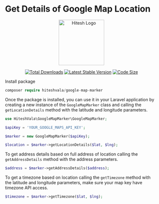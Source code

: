 # Get Details of Google Map Location

<p align="center"><a href="https://github.com/hiteshsamcom/google-map-marker" target="_blank"><img src="https://avatars.githubusercontent.com/u/92365321?v=4" width="150" alt="Hitesh Logo"></a></p>

<p align="center">
<a href="https://packagist.org/packages/hiteshvala/google-map-marker"><img src="https://img.shields.io/packagist/dt/hiteshvala/google-map-marker.svg?style=flat-square" alt="Total Downloads"></a>
<a href="https://packagist.org/packages/hiteshvala/google-map-marker"><img src="https://img.shields.io/github/v/release/hiteshsamcom/google-map-marker.svg?style=flat-square" alt="Latest Stable Version"></a>
<a href="https://packagist.org/packages/hiteshvala/google-map-marker"><img src="https://img.shields.io/github/languages/code-size/hiteshsamcom/google-map-marker" alt="Code Size"></a>
</p>

Install package

```php
composer require hiteshvala/google-map-marker
```

Once the package is installed, you can use it in your Laravel application by creating a new instance of the `GoogleMapMarker` class and calling the `getLocationDetails` method with the latitude and longitude parameters.

```php
use HiteshVala\GoogleMapMarker\GoogleMapMarker;

$apiKey = 'YOUR_GOOGLE_MAPS_API_KEY';

$marker = new GoogleMapMarker($apiKey);

$location = $marker->getLocationDetails($lat, $lng);

```


To get address details based on full address of location calling the `getAddressDetails` method with the address parameters.
```php
$address = $marker->getAddressDetails($address);
```


To get a timezone based on location calling the `getTimezone` method with the latitude and longitude parameters, make sure your map key have timezone API access.
```php
$timezone = $marker->getTimezone($lat, $lng);
```

